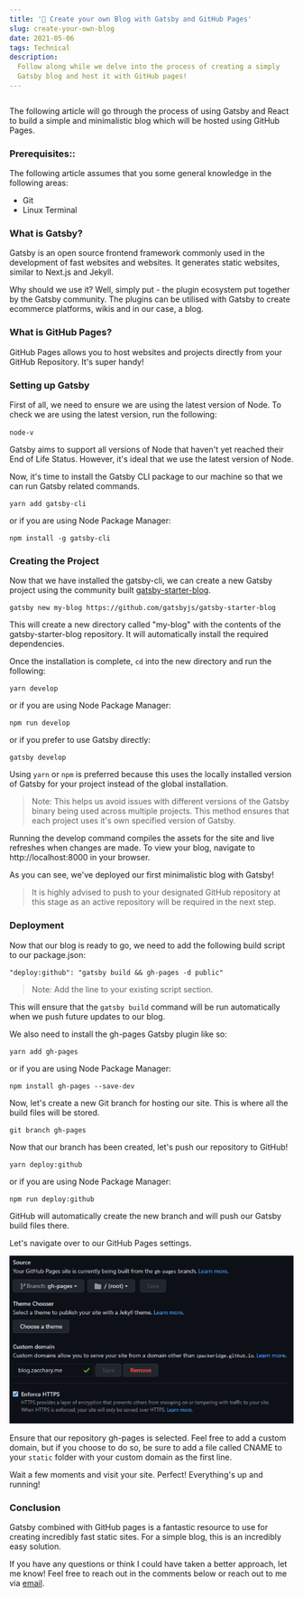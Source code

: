 ```yaml
---
title: '📝 Create your own Blog with Gatsby and GitHub Pages'
slug: create-your-own-blog
date: 2021-05-06
tags: Technical
description:
  Follow along while we delve into the process of creating a simply
  Gatsby blog and host it with GitHub pages!
---
```


```toc

```

The following article will go through the process of using Gatsby and
React to build a simple and minimalistic blog which will be hosted
using GitHub Pages.

### Prerequisites::

The following article assumes that you some general knowledge in the
following areas:

- Git
- Linux Terminal

### What is Gatsby?

Gatsby is an open source frontend framework commonly used in the
development of fast websites and websites. It generates static
websites, similar to Next.js and Jekyll.

Why should we use it? Well, simply put - the plugin ecosystem put
together by the Gatsby community. The plugins can be utilised with
Gatsby to create ecommerce platforms, wikis and in our case, a blog.

### What is GitHub Pages?

GitHub Pages allows you to host websites and projects directly from
your GitHub Repository. It's super handy!

### Setting up Gatsby

First of all, we need to ensure we are using the latest version of
Node. To check we are using the latest version, run the following:

`node-v`

Gatsby aims to support all versions of Node that haven't yet reached
their End of Life Status. However, it's ideal that we use the latest
version of Node.

Now, it's time to install the Gatsby CLI package to our machine so
that we can run Gatsby related commands.

```
yarn add gatsby-cli
```

or if you are using Node Package Manager:

    npm install -g gatsby-cli

### Creating the Project

Now that we have installed the gatsby-cli, we can create a new Gatsby
project using the community built
[gatsby-starter-blog](https://github.com/gatsbyjs/gatsby-starter-blog).

    gatsby new my-blog https://github.com/gatsbyjs/gatsby-starter-blog

This will create a new directory called "my-blog" with the contents of
the gatsby-starter-blog repository. It will automatically install the
required dependencies.

Once the installation is complete, `cd` into the new directory and run
the following:

    yarn develop

or if you are using Node Package Manager:

    npm run develop

or if you prefer to use Gatsby directly:

    gatsby develop

Using `yarn` or `npm` is preferred because this uses the locally
installed version of Gatsby for your project instead of the global
installation.

<blockquote id="blockquote-info">
Note: This helps us avoid issues with different versions of the Gatsby binary being used across multiple projects. This method ensures that each project uses it's own specified version of Gatsby.
</blockquote>

Running the develop command compiles the assets for the site and live
refreshes when changes are made. To view your blog, navigate to
http://localhost:8000 in your browser.

As you can see, we've deployed our first minimalistic blog with
Gatsby!

<blockquote id="blockquote-info">
It is highly advised to push to your designated GitHub repository at this stage as an active repository will be required in the next step.
</blockquote>

### Deployment

Now that our blog is ready to go, we need to add the following build
script to our package.json:

    "deploy:github": "gatsby build && gh-pages -d public"

<blockquote id="blockquote-info">
Note: Add the line to your existing script section.
</blockquote>

This will ensure that the `gatsby build` command will be run
automatically when we push future updates to our blog.

We also need to install the gh-pages Gatsby plugin like so:

    yarn add gh-pages

or if you are using Node Package Manager:

    npm install gh-pages --save-dev

Now, let's create a new Git branch for hosting our site. This is where
all the build files will be stored.

    git branch gh-pages

Now that our branch has been created, let's push our repository to
GitHub!

    yarn deploy:github

or if you are using Node Package Manager:

    npm run deploy:github

GitHub will automatically create the new branch and will push our
Gatsby build files there.

Let's navigate over to our GitHub Pages settings.

![](./github-pages-settings.png)

Ensure that our repository gh-pages is selected. Feel free to add a
custom domain, but if you choose to do so, be sure to add a file
called CNAME to your `static` folder with your custom domain as the
first line.

Wait a few moments and visit your site. Perfect! Everything's up and
running!

### Conclusion

Gatsby combined with GitHub pages is a fantastic resource to use for
creating incredibly fast static sites. For a simple blog, this is an
incredibly easy solution.

If you have any questions or think I could have taken a better
approach, let me know! Feel free to reach out in the comments below or
reach out to me via [email](mailto:zacchary@puckeridge.me).
